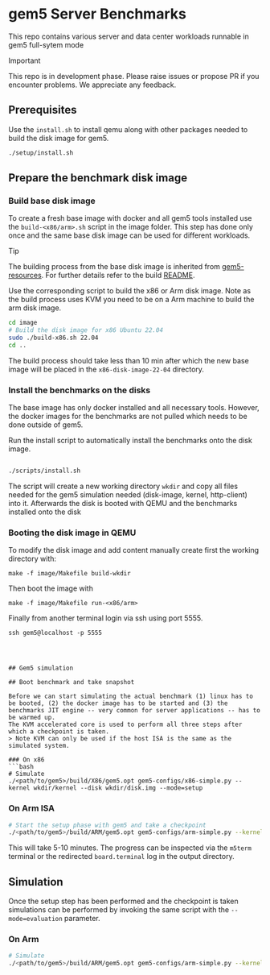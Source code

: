 # gem5 Server Benchmarks

This repo contains various server and data center workloads runnable in gem5 full-sytem mode

> [!IMPORTANT]
> This repo is in development phase. Please raise issues or propose PR if you encounter problems. We appreciate any feedback.






## Prerequisites

Use the `install.sh` to install qemu along with other packages needed to build the disk image for gem5.

```bash
./setup/install.sh
```



## Prepare the benchmark disk image

### Build base disk image

To create a fresh base image with docker and all gem5 tools installed use the `build-<x86/arm>.sh` script in the image folder. This step has done only once and the same base disk image can be used for different workloads.

> [!TIP]
> The building process from the base disk image is inherited from [gem5-resources](https://github.com/gem5/gem5-resources). For further details refer to the build [README](./image/BUILDING.md).

Use the corresponding script to build the x86 or Arm disk image. Note as the build process uses KVM you need to be on a Arm machine to build the arm disk image.

```bash
cd image
# Build the disk image for x86 Ubuntu 22.04
sudo ./build-x86.sh 22.04   
cd ..
```

The build process should take less than 10 min after which the new base image will be placed in the `x86-disk-image-22-04` directory.


### Install the benchmarks on the disks

The base image has only docker installed and all necessary tools. However, the docker images for the benchmarks are not pulled which needs to be done outside of gem5.

Run the install script to automatically install the benchmarks onto the disk image.
```bash

./scripts/install.sh
```
The script will create a new working directory `wkdir` and copy all files needed for the gem5 simulation needed (disk-image, kernel, http-client) into it.
Afterwards the disk is booted with QEMU and the benchmarks installed onto the disk


### Booting the disk image in QEMU

To modify the disk image and add content manually create first the working directory with:
```
make -f image/Makefile build-wkdir 
```
Then boot the image with
```
make -f image/Makefile run-<x86/arm> 
```
Finally from another terminal login via ssh using port 5555.
```
ssh gem5@localhost -p 5555




## Gem5 simulation

## Boot benchmark and take snapshot

Before we can start simulating the actual benchmark (1) linux has to be booted, (2) the docker image has to be started and (3) the benchmarks JIT engine -- very common for server applications -- has to be warmed up.
The KVM accelerated core is used to perform all three steps after which a checkpoint is taken.
> Note KVM can only be used if the host ISA is the same as the simulated system.

### On x86
```bash
# Simulate
./<path/to/gem5>/build/X86/gem5.opt gem5-configs/x86-simple.py --kernel wkdir/kernel --disk wkdir/disk.img --mode=setup 
```


### On Arm ISA

```bash
# Start the setup phase with gem5 and take a checkpoint
./<path/to/gem5>/build/ARM/gem5.opt gem5-configs/arm-simple.py --kernel wkdir/kernel --disk wkdir/disk.img --mode=setup
```
This will take 5-10 minutes. The progress can be inspected via the `m5term` terminal or the redirected `board.terminal` log in the output directory.


## Simulation

Once the setup step has been performed and the checkpoint is taken simulations can be performed by invoking the same script with the `--mode=evaluation` parameter.

### On Arm
```bash
# Simulate
./<path/to/gem5>/build/ARM/gem5.opt gem5-configs/arm-simple.py --kernel wkdir/kernel --disk wkdir/disk.img --mode=evaluation
```
